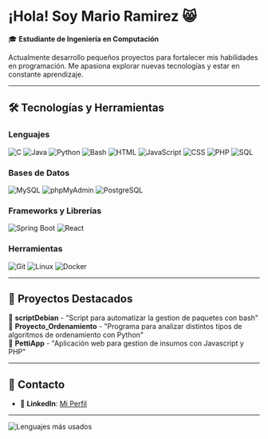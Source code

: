 # ¡Hola! Soy Mario Ramirez 😸

🎓 **Estudiante de Ingeniería en Computación** 

Actualmente desarrollo pequeños proyectos para fortalecer mis habilidades en programación. Me apasiona explorar nuevas tecnologías y estar en constante aprendizaje. 

---

## 🛠️ Tecnologías y Herramientas

### **Lenguajes**  
![C](https://img.shields.io/badge/C-A8B9CC?style=for-the-badge&logo=c&logoColor=black)
![Java](https://img.shields.io/badge/Java-007396?style=for-the-badge&logo=java&logoColor=white)
![Python](https://img.shields.io/badge/Python-3776AB?style=for-the-badge&logo=python&logoColor=white)
![Bash](https://img.shields.io/badge/Bash-4EAA25?style=for-the-badge&logo=gnu-bash&logoColor=white)
![HTML](https://img.shields.io/badge/HTML-E34F26?style=for-the-badge&logo=html5&logoColor=white)
![JavaScript](https://img.shields.io/badge/JavaScript-F7DF1E?style=for-the-badge&logo=javascript&logoColor=black)
![CSS](https://img.shields.io/badge/CSS-1572B6?style=for-the-badge&logo=css3&logoColor=white)
![PHP](https://img.shields.io/badge/PHP-777BB4?style=for-the-badge&logo=php&logoColor=white)
![SQL](https://img.shields.io/badge/SQL-4479A1?style=for-the-badge&logo=postgresql&logoColor=white)

### **Bases de Datos**  
![MySQL](https://img.shields.io/badge/MySQL-005C84?style=for-the-badge&logo=mysql&logoColor=white)
![phpMyAdmin](https://img.shields.io/badge/phpMyAdmin-FF6B6B?style=for-the-badge&logo=php&logoColor=white)
![PostgreSQL](https://img.shields.io/badge/PostgreSQL-316192?style=for-the-badge&logo=postgresql&logoColor=white)

### **Frameworks y Librerías**  
![Spring Boot](https://img.shields.io/badge/Spring%20Boot-6DB33F?style=for-the-badge&logo=spring-boot&logoColor=white)
![React](https://img.shields.io/badge/React-61DAFB?style=for-the-badge&logo=react&logoColor=black)

### **Herramientas**  
![Git](https://img.shields.io/badge/Git-F05032?style=for-the-badge&logo=git&logoColor=white)
![Linux](https://img.shields.io/badge/Linux-FCC624?style=for-the-badge&logo=linux&logoColor=black)
![Docker](https://img.shields.io/badge/Docker-2496ED?style=for-the-badge&logo=docker&logoColor=white)

---

## 🌟 Proyectos Destacados 
🔗 **scriptDebian** - "Script para automatizar la gestion de paquetes con bash"  
🔗 **Proyecto_Ordenamiento** - "Programa para analizar distintos tipos de algoritmos de ordenamiento con Python"  
🔗 **PettiApp** - "Aplicación web para gestion de insumos con Javascript y PHP"  

---

## 📩 Contacto  
<!--- ✉️ **Email**: [tuemail@ejemplo.com](mailto:tuemail@ejemplo.com)-->
- 💼 **LinkedIn**: [Mi Perfil](https://www.linkedin.com/in/mario-ramirez-abab9a318/)

---
![Lenguajes más usados](https://github-readme-stats.vercel.app/api/top-langs/?username=p3p3p3k4z&layout=compact&theme=radical&hide=html,css)
